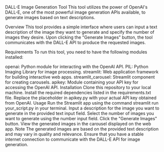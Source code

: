 DALL-E Image Generation Tool
This tool utilizes the power of OpenAI's DALL-E, one of the most powerful image generation APIs available, to generate images based on text descriptions.

Overview
This tool provides a simple interface where users can input a text description of the image they want to generate and specify the number of images they desire. Upon clicking the "Generate Images" button, the tool communicates with the DALL-E API to produce the requested images.

Requirements
To run this tool, you need to have the following modules installed:

openai: Python module for interacting with the OpenAI API.
PIL: Python Imaging Library for image processing.
streamlit: Web application framework for building interactive web apps.
streamlit_carousel: Streamlit component for creating carousels.
apikey: Module containing your API key for accessing the OpenAI API.
Installation
Clone this repository to your local machine.
Install the required dependencies listed in the requirements.txt file.
Replace the placeholder in apikey.py with your actual API key obtained from OpenAI.
Usage
Run the Streamlit app using the command streamlit run your_script.py in your terminal.
Input a description for the image you want to generate in the provided text input field.
Select the number of images you want to generate using the number input field.
Click the "Generate Images" button.
View the generated images in the carousel displayed on the web app.
Note
The generated images are based on the provided text description and may vary in quality and relevance.
Ensure that you have a stable internet connection to communicate with the DALL-E API for image generation.
